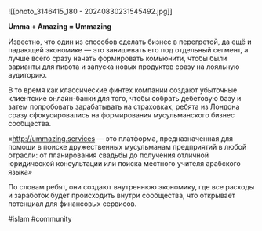 
![[photo_3146415_180 - 20240830231545492.jpg]]

**Umma + Amazing = Ummazing**

Известно, что один из способов сделать бизнес в перегретой, да ещё и падающей экономике — это занишевать его под отдельный сегмент, а лучше всего сразу начать формировать комьюнити, чтобы были варианты для пивота и запуска новых продуктов сразу на лояльную аудиторию.

В то время как классические финтех компании создают убыточные клиентские онлайн-банки для того, чтобы собрать дебетовую базу и затем попробовать зарабатывать на страховках, ребята из Лондона сразу сфокусировались на формирования мусульманского бизнес сообщества.

«http://ummazing.services — это платформа, предназначенная для помощи в поиске дружественных мусульманам предприятий в любой отрасли: от планирования свадьбы до получения отличной юридической консультации или поиска местного учителя арабского языка»

По словам ребят, они создают внутреннюю экономику, где все расходы и заработок будет происходить внутри сообщества, что открывает потенциал для финансовых сервисов.

#islam #community 
